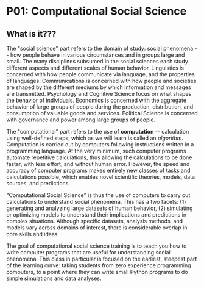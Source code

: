 # P01: Computational Social Science

## What is it???

The "social science" part refers to the domain of study: social phenomena -- how people behave in various circumstances and in groups large and small.  The many disciplines subsumed in the social sciences each study different aspects and different scales of human behavior.  Linguistics is concerned with how people communicate via language, and the properties of languages.  Communications is concerned with how people and societies are shaped by the different mediums by which information and messages are transmitted.  Psychology and Cognitive Science focus on what shapes the behavior of individuals.  Economics is concerned with the aggregate behavior of large groups of people during the production, distribution, and consumption of valuable goods and services. Political Science is concerned with governance and power among large groups of people.

The "computational" part refers to the use of **computation** -- calculation using well-defined steps, which as we will learn is called an *algorithm*.  Computation is carried out by computers following instructions written in a programming language.  At the very minimum, such computer programs automate repetitive calculations, thus allowing the calculations to be done faster, with less effort, and without human error.  However, the speed and accuracy of computer programs makes entirely new classes of tasks and calculations possible, which enables novel scientific theories, models, data sources, and predictions.

"Computational Social Science" is thus the use of computers to carry out calculations to understand social phenomena.  This has a two facets: (1) generating and analyzing large datasets of human behavior, (2) simulating or optimizing models to understand their implications and predictions in complex situations.  Although specific datasets, analysis methods, and models vary across domains of interest, there is considerable overlap in core skills and ideas.

The goal of computational social science training is to teach you how to write computer programs that are useful for understanding social phenomena. This class in particular is focused on the earliest, steepest part of the learning curve: taking students from zero experience programming computers, to a point where they can write small Python programs to do simple simulations and data analyses. 

